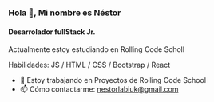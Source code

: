 
<!--
**nestor-labiuk/nestor-labiuk** is a ✨ _special_ ✨ repository because its `README.md` (this file) appears on your GitHub profile.

Here are some ideas to get you started:

- 🔭 I’m currently working on ...
- 🌱 I’m currently learning ...
- 👯 I’m looking to collaborate on ...
- 🤔 I’m looking for help with ...
- 💬 Ask me about ...
- 📫 How to reach me: ...
- 😄 Pronouns: ...
- ⚡ Fun fact: ...
-->
### Hola 👋, Mi nombre es Néstor 
#### Desarrolador fullStack Jr.

Actualmente estoy estudiando en Rolling Code Scholl

Habilidades:  JS / HTML / CSS / Bootstrap / React

- 🔭 Estoy trabajando en Proyectos de Rolling Code School 
- 📫 Cómo contactarme: nestorlabiuk@gmail.com 






